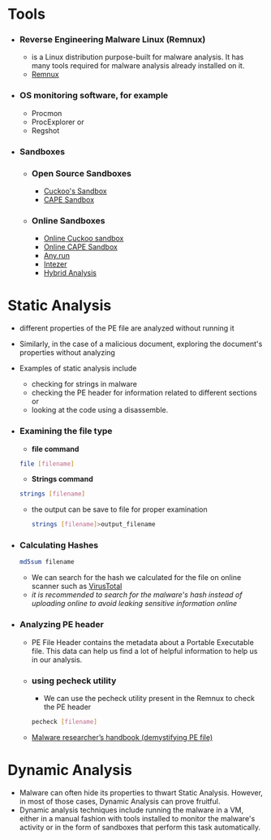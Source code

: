# Tools

- ### Reverse Engineering Malware Linux (Remnux)
    - is a Linux distribution purpose-built for malware analysis. It has many tools required for malware analysis already installed on it.
    - [Remnux](https://docs.remnux.org/)

- ### OS monitoring software, for example
    - Procmon
    - ProcExplorer or 
    - Regshot


- ### Sandboxes
    - ### Open Source Sandboxes
        - [Cuckoo's Sandbox](https://cuckoosandbox.org/)
        - [CAPE Sandbox](https://github.com/kevoreilly/CAPEv2)

    - ### Online Sandboxes
        - [Online Cuckoo sandbox](https://cuckoo.cert.ee/)
        - [Online CAPE Sandbox](https://www.capesandbox.com/)
        - [Any.run](https://any.run/)
        - [Intezer](https://analyze.intezer.com/)
        - [Hybrid Analysis](https://hybrid-analysis.com/)
    
# Static Analysis
- different properties of the PE file are analyzed without running it
- Similarly, in the case of a malicious document, exploring the document's properties without analyzing
- Examples of static analysis include 
    - checking for strings in malware
    - checking the PE header for information related to different sections or
    - looking at the code using a disassemble.
- ### Examining the file type
    - **file command**
    ```bash
    file [filename]
    ```
    - **Strings command**
    ```bash
    strings [filename]
    ```

    - the output can be save to file for proper examination
    
        ```bash
        strings [filename]>output_filename
        ```
- ### Calculating Hashes

    ```bash
    md5sum filename
    ```

    - We can search for the hash we calculated for the file on online scanner such as [VirusTotal](https://www.virustotal.com/gui/home/upload)
    - *it is recommended to search for the malware's hash instead of uploading online to avoid leaking sensitive information online*

- ### Analyzing PE header
    - PE File Header contains the metadata about a Portable Executable file. This data can help us find a lot of helpful information to help us in our analysis.
    - ### using pecheck utility
        - We can use the pecheck utility present in the Remnux to check the PE header
        ```bash
        pecheck [filename]
        ```
    - [Malware researcher’s handbook (demystifying PE file)](https://resources.infosecinstitute.com/topic/2-malware-researchers-handbook-demystifying-pe-file/)

# Dynamic Analysis
- Malware can often hide its properties to thwart Static Analysis. However, in most of those cases, Dynamic Analysis can prove fruitful.
- Dynamic analysis techniques include running the malware in a VM, either in a manual fashion with tools installed to monitor the malware's activity or in the form of sandboxes that perform this task automatically. 

